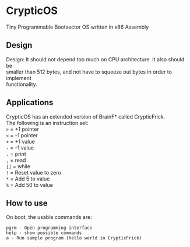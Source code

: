 # CrypticOS
Tiny Programmable Bootsector OS written in x86 Assembly

## Design
Design: It should not depend too much on CPU architecture. It also should be  
smaller than 512 bytes, and not have to squeeze out bytes in order to implement  
functionality.  

## Applications
CrypticOS has an extended version of BrainF* called CrypticFrick.  
The following is an instruction set:  
`>` = +1 pointer  
`<` = -1 pointer  
`+` = +1 value  
`-` = -1 value  
`.` = print  
`,` = read  
`[]` = while  
`!` = Reset value to zero    
`*` = Add 5 to value   
`%` = Add 50 to value  

## How to use
On boot, the usable commands are:
```
pgrm - Open programming interface  
help - show possible commands  
a - Run sample program (hello world in CrypticFrick)  
```
